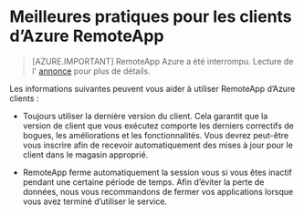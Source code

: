 
<properties
    pageTitle="Meilleures pratiques pour les clients d’Azure RemoteApp | Microsoft Azure"
    description="En savoir plus sur les méthodes conseillées pour utiliser les clients de RemoteApp"
    services="remoteapp"
    documentationCenter=""
    authors="lizap"
    manager="mbaldwin" />

<tags
    ms.service="remoteapp"
    ms.workload="compute"
    ms.tgt_pltfrm="na"
    ms.devlang="na"
    ms.topic="article"
    ms.date="08/15/2016"
    ms.author="elizapo" />



# <a name="best-practices-for-azure-remoteapp-clients"></a>Meilleures pratiques pour les clients d’Azure RemoteApp

> [AZURE.IMPORTANT]
> RemoteApp Azure a été interrompu. Lecture de l' [annonce](https://go.microsoft.com/fwlink/?linkid=821148) pour plus de détails.

Les informations suivantes peuvent vous aider à utiliser RemoteApp d’Azure clients :

- Toujours utiliser la dernière version du client. Cela garantit que la version de client que vous exécutez comporte les derniers correctifs de bogues, les améliorations et les fonctionnalités. Vous devrez peut-être vous inscrire afin de recevoir automatiquement des mises à jour pour le client dans le magasin approprié.

- RemoteApp ferme automatiquement la session vous si vous êtes inactif pendant une certaine période de temps. Afin d’éviter la perte de données, nous vous recommandons de fermer vos applications lorsque vous avez terminé d’utiliser le service.
